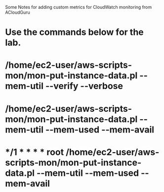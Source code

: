 Some Notes for adding custom metrics for CloudWatch monitoring from ACloudGuru

#   Use the commands below for the lab.
#   /home/ec2-user/aws-scripts-mon/mon-put-instance-data.pl --mem-util --verify --verbose
#   /home/ec2-user/aws-scripts-mon/mon-put-instance-data.pl --mem-util --mem-used --mem-avail
#   */1 * * * * root /home/ec2-user/aws-scripts-mon/mon-put-instance-data.pl --mem-util --mem-used --mem-avail
